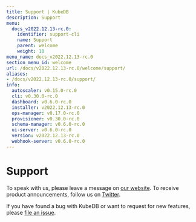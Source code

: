 ```yaml
---
title: Support | KubeDB
description: Support
menu:
  docs_v2022.12.13-rc.0:
    identifier: support-cli
    name: Support
    parent: welcome
    weight: 10
menu_name: docs_v2022.12.13-rc.0
section_menu_id: welcome
url: /docs/v2022.12.13-rc.0/welcome/support/
aliases:
- /docs/v2022.12.13-rc.0/support/
info:
  autoscaler: v0.15.0-rc.0
  cli: v0.30.0-rc.0
  dashboard: v0.6.0-rc.0
  installer: v2022.12.13-rc.0
  ops-manager: v0.17.0-rc.0
  provisioner: v0.30.0-rc.0
  schema-manager: v0.6.0-rc.0
  ui-server: v0.6.0-rc.0
  version: v2022.12.13-rc.0
  webhook-server: v0.6.0-rc.0
---
```


# Support

To speak with us, please leave a message on [our website](https://appscode.com/contact/). To receive product announcements, follow us on [Twitter](https://twitter.com/KubeDB).

If you have found a bug with KubeDB or want to request for new features, please [file an issue](https://github.com/kubedb/project/issues/new).
